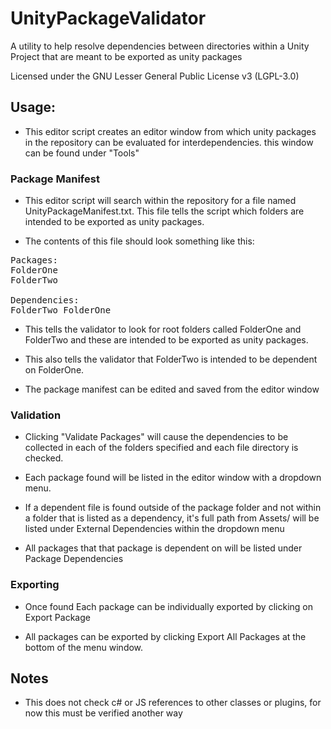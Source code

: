 # UnityPackageValidator
A utility to help resolve dependencies between directories within a Unity Project that are meant to be exported as unity packages

Licensed under the GNU Lesser General Public License v3 (LGPL-3.0)

## Usage:

 - This editor script creates an editor window from which unity packages in the repository can be evaluated for interdependencies. this window can be found under "Tools"

### Package Manifest  

 - This editor script will search within the repository for a file named UnityPackageManifest.txt. This file tells the script which folders are intended to be exported as unity packages.

 - The contents of this file should look something like this:
 
<pre>
Packages:
FolderOne
FolderTwo

Dependencies:
FolderTwo FolderOne
</pre>

 - This tells the validator to look for root folders called FolderOne and FolderTwo and these are intended to be exported as unity packages.

 - This also tells the validator that FolderTwo is intended to be dependent on FolderOne.

 - The package manifest can be edited and saved from the editor window

### Validation

 - Clicking "Validate Packages" will cause the dependencies to be collected in each of the folders specified and each file directory is checked.

 - Each package found will be listed in the editor window with a dropdown menu.

 - If a dependent file is found outside of the package folder and not within a folder that is listed as a dependency, it's full path from Assets/ will be listed under External Dependencies within the dropdown menu

 - All packages that that package is dependent on will be listed under Package Dependencies

### Exporting

 - Once found Each package can be individually exported by clicking on Export Package

 - All packages can be exported by clicking Export All Packages at the bottom of the menu window. 
 
## Notes

 - This does not check c# or JS references to other classes or plugins, for now this must be verified another way
